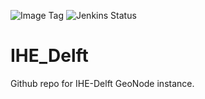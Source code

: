 ![Image Tag](https://img.shields.io/badge/Staging%20Image%20Tag:-0.0.1--01b898c--sta-blue.svg)
![Jenkins Status](https://img.shields.io/badge/Staging%20Jenkins%20Build%20Status:-SUCCESS-green.svg)

# IHE_Delft

Github repo for IHE-Delft GeoNode instance.

